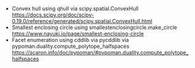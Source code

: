 * Convex hull using qhull via scipy.spatial.ConvexHull
  <https://docs.scipy.org/doc/scipy-0.19.0/reference/generated/scipy.spatial.ConvexHull.html>
* Smallest enclosing circle using smallestenclosingcircle.make_circle
  <https://www.nayuki.io/page/smallest-enclosing-circle>
* Facet enumeration using cddlib via pycddlib via pypoman.duality.compute_polytope_halfspaces
  <https://scaron.info/doc/pypoman/#pypoman.duality.compute_polytope_halfspaces>
